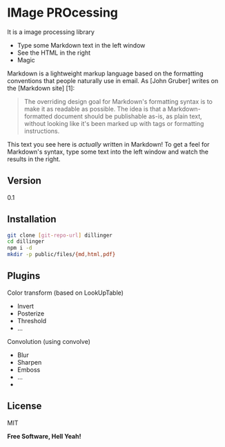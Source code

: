 IMage PROcessing
=========

It is a image processing library

  - Type some Markdown text in the left window
  - See the HTML in the right
  - Magic

Markdown is a lightweight markup language based on the formatting conventions that people naturally use in email.  As [John Gruber] writes on the [Markdown site] [1]:

> The overriding design goal for Markdown's
> formatting syntax is to make it as readable 
> as possible. The idea is that a
> Markdown-formatted document should be
> publishable as-is, as plain text, without
> looking like it's been marked up with tags
> or formatting instructions.

This text you see here is *actually* written in Markdown! To get a feel for Markdown's syntax, type some text into the left window and watch the results in the right.  

Version
----

0.1

Installation
--------------

```sh
git clone [git-repo-url] dillinger
cd dillinger
npm i -d
mkdir -p public/files/{md,html,pdf}
```

Plugins
--------------

Color transform (based on LookUpTable)
  - Invert
  - Posterize
  - Threshold
  - ...

Convolution (using convolve)
  - Blur
  - Sharpen
  - Emboss
  - ...
  - 

License
----

MIT


**Free Software, Hell Yeah!**
